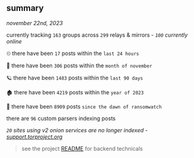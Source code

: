 
## summary
_november 22nd, 2023_

currently tracking `163` groups across `299` relays & mirrors - _`100` currently online_

⏲ there have been `17` posts within the `last 24 hours`

🦈 there have been `306` posts within the `month of november`

🪐 there have been `1483` posts within the `last 90 days`

🏚 there have been `4219` posts within the `year of 2023`

🦕 there have been `8909` posts `since the dawn of ransomwatch`

there are `96` custom parsers indexing posts

_`20` sites using v2 onion services are no longer indexed - [support.torproject.org](https://support.torproject.org/onionservices/v2-deprecation/)_

> see the project [README](https://github.com/joshhighet/ransomwatch#ransomwatch--) for backend technicals

